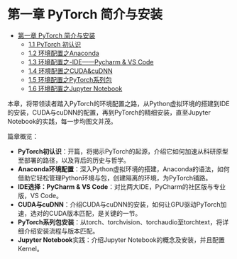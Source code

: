 # 第一章 PyTorch 简介与安装

* [第一章 PyTorch 简介与安装](README.md)
  * [1.1 PyTorch 初认识](1.1-PyTorch-Introduction.md)
  * [1.2 环境配置之Anaconda](1.2-Anaconda.md)
  * [1.3 环境配置之-IDE——Pycharm & VS Code](1.3-Pycharm.md)
  * [1.4 环境配置之CUDA&cuDNN](1.4-CUDA&cuDNN.md)
  * [1.5 环境配置之PyTorch系列包](1.5-PyTorch-install.md)
  * [1.6 环境配置之Jupyter Notebook](1.6-JupyterNotebook-install.md)

本章，将带领读者踏入PyTorch的环境配置之路，从Python虚拟环境的搭建到IDE的安装，CUDA与cuDNN的配置，再到PyTorch的精细安装，直至Jupyter Notebook的实践，每一步均图文并茂。

篇章概览：

- **PyTorch初认识**：开篇，将揭示PyTorch的起源，介绍它如何加速从科研原型至部署的路径，以及背后的历史与哲学。
- **Anaconda环境配置**：深入Python虚拟环境的搭建，Anaconda的语法，如何借助它轻松管理Python环境与包，创建隔离的环境，为PyTorch铺路。
- **IDE选择：PyCharm & VS Code**：对比两大IDE，PyCharm的社区版与专业版，VS Code。
- **CUDA与cuDNN**：介绍CUDA与cuDNN的安装，如何让GPU驱动PyTorch加速，选对的CUDA版本匹配，是关键的一节。
- **PyTorch系列包安装**：从torch、torchvision、torchaudio至torchtext，将详细介绍安装流程与版本匹配。
- **Jupyter Notebook**实践：介绍Jupyter Notebook的概念及安装，并且配置Kernel。
